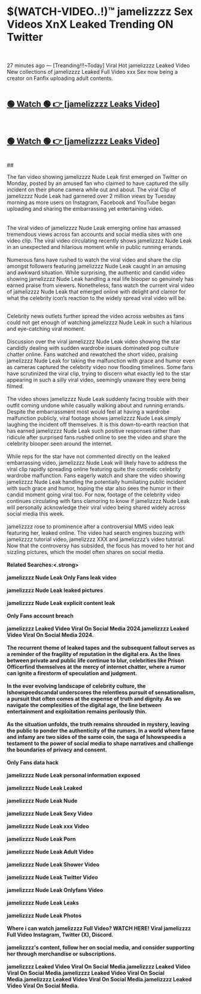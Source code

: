 

# $(WATCH-VIDEO..!)™ jamelizzzz Sex Videos XnX Leaked Trending ON Twitter<br>
<br>

27 minutes ago — [Treanding!!!~Today] Viral Hot jamelizzzz Leaked Video New collections of jamelizzzz Leaked Full Video xxx Sex now being a creator on Fanfix uploading adult contents.
<br>
 <br>

##  <a href="https://clipsfans.site/?title=jamelizzzz&ref=git">🟢 Watch 🟢 👉 [jamelizzzz Leaks Video]</a><br>
  <br>

##  <a href="https://clipsfans.site/?title=jamelizzzz&ref=git">🟢 Watch 🟢 👉 [jamelizzzz Leaks Video]</a><br>
  <br>
  ##
  <br>

The fan video showing jamelizzzz Nude Leak first emerged on Twitter on Monday, posted by an amused fan who claimed to have captured the silly incident on their phone camera while out and about. The viral Clip of jamelizzzz Nude Leak had garnered over 2 million views by Tuesday morning as more users on Instagram, Facebook and YouTube began uploading and sharing the embarrassing yet entertaining video.
<br><br>
  <br>
The viral video of jamelizzzz Nude Leak emerging online has amassed tremendous views across fan accounts and social media sites with one video clip. The viral video circulating recently shows jamelizzzz Nude Leak in an unexpected and hilarious moment while in public running errands.
<br><br>
Numerous fans have rushed to watch the viral video and share the clip amongst followers featuring jamelizzzz Nude Leak caught in an amusing and awkward situation. While surprising, the authentic and candid video showing jamelizzzz Nude Leak handling a real life blooper so genuinely has earned praise from viewers. Nonetheless, fans watch the current viral video of jamelizzzz Nude Leak that emerged online with delight and clamor for what the celebrity icon’s reaction to the widely spread viral video will be.
<br><br>

Celebrity news outlets further spread the video across websites as fans could not get enough of watching jamelizzzz Nude Leak in such a hilarious and eye-catching viral moment.
<br><br>
Discussion over the viral jamelizzzz Nude Leak video showing the star candidly dealing with sudden wardrobe issues dominated pop culture chatter online. Fans watched and rewatched the short video, praising jamelizzzz Nude Leak for taking the malfunction with grace and humor even as cameras captured the celebrity video now flooding timelines. Some fans have scrutinized the viral clip, trying to discern what exactly led to the star appearing in such a silly viral video, seemingly unaware they were being filmed.
<br><br>
The video shows jamelizzzz Nude Leak suddenly facing trouble with their outfit coming undone while casually walking about and running errands. Despite the embarrassment most would feel at having a wardrobe malfunction publicly, viral footage shows jamelizzzz Nude Leak simply laughing the incident off themselves. It is this down-to-earth reaction that has earned jamelizzzz Nude Leak such positive responses rather than ridicule after surprised fans rushed online to see the video and share the celebrity blooper seen around the internet.
<br><br>
While reps for the star have not commented directly on the leaked embarrassing video, jamelizzzz Nude Leak will likely have to address the viral clip rapidly spreading online featuring quite the comedic celebrity wardrobe malfunction. Fans eagerly watch and share the video showing jamelizzzz Nude Leak handling the potentially humiliating public incident with such grace and humor, hoping the star also sees the humor in their candid moment going viral too. For now, footage of the celebrity video continues circulating with fans clamoring to know if jamelizzzz Nude Leak will personally acknowledge their viral video being shared widely across social media this week.
<br><br>
jamelizzzz rose to prominence after a controversial MMS video leak featuring her, leaked online. The video had search engines buzzing with jamelizzzz tutorial video, jamelizzzz XXX and jamelizzzz’s video tutorial. Now that the controversy has subsided, the focus has moved to her hot and sizzling pictures, which the model often shares on social media.
<br><br>
<strong>Related Searches:<.strong>
<br><br>
jamelizzzz Nude Leak Only Fans leak video
<br><br>
jamelizzzz Nude Leak leaked pictures
<br><br>
jamelizzzz Nude Leak explicit content leak
<br><br>
Only Fans account breach
<br><br>
jamelizzzz Leaked Video Viral On Social Media 2024.jamelizzzz Leaked Video Viral On Social Media 2024.
<br><br>
The recurrent theme of leaked tapes and the subsequent fallout serves as a reminder of the fragility of reputation in the digital era. As the lines between private and public life continue to blur, celebrities like Prison Officerfind themselves at the mercy of internet chatter, where a rumor can ignite a firestorm of speculation and judgment.
<br><br>
In the ever evolving landscape of celebrity culture, the Ishowspeedscandal underscores the relentless pursuit of sensationalism, a pursuit that often comes at the expense of truth and dignity. As we navigate the complexities of the digital age, the line between entertainment and exploitation remains perilously thin.
<br><br>
As the situation unfolds, the truth remains shrouded in mystery, leaving the public to ponder the authenticity of the rumors. In a world where fame and infamy are two sides of the same coin, the saga of Ishowspeedis a testament to the power of social media to shape narratives and challenge the boundaries of privacy and consent.
<br><br>
Only Fans data hack
<br><br>
jamelizzzz Nude Leak personal information exposed
<br><br>
jamelizzzz Nude Leak Leaked
<br><br>
jamelizzzz Nude Leak Nude
<br><br>
jamelizzzz Nude Leak Sexy Video
<br><br>
jamelizzzz Nude Leak xxx Video
<br><br>
jamelizzzz Nude Leak Porn
<br><br>
jamelizzzz Nude Leak Adult Video
<br><br>
jamelizzzz Nude Leak Shower Video
<br><br>
jamelizzzz Nude Leak Twitter Video
<br><br>
jamelizzzz Nude Leak Onlyfans Video
<br><br>
jamelizzzz Nude Leak Leaks
<br><br>
jamelizzzz Nude Leak Photos
<br><br>
Where i can watch jamelizzzz Full Video? WATCH HERE! Viral jamelizzzz Full Video Instagram, Twitter (X), Discord.
<br><br>
jamelizzzz's content, follow her on social media, and consider supporting her through merchandise or subscriptions.
<br><br>
jamelizzzz Leaked Video Viral On Social Media.jamelizzzz Leaked Video Viral On Social Media.jamelizzzz Leaked Video Viral On Social Media.jamelizzzz Leaked Video Viral On Social Media.jamelizzzz Leaked Video Viral On Social Media.
